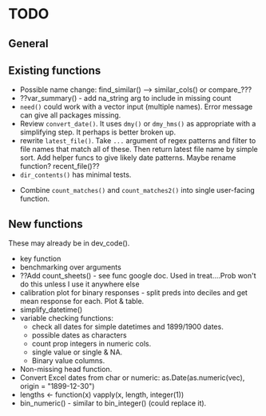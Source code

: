 # TODO

## General

## Existing functions

+ Possible name change: find_similar() --> similar_cols() or compare_???
+ ??var_summary() - add na_string arg to include in missing count
+ `need()` could work with a vector input (multiple names). Error message can give all packages missing.
+ Review `convert_date()`. It uses `dmy()` or `dmy_hms()` as appropriate with a simplifying step. It perhaps is better broken up.
+ rewrite `latest_file()`. Take `...` argument of regex patterns and filter to file names that match 
  all of these. Then return latest file name by simple sort. Add helper funcs to give likely date 
  patterns. Maybe rename function? recent_file()??
+ `dir_contents()` has minimal tests.
* Combine `count_matches()` and `count_matches2()` into single user-facing function.  

## New functions

These may already be in dev_code().

+ key function
+ benchmarking over arguments
+ ??Add count_sheets() - see func google doc. Used in treat....Prob won't do this unless I use it anywhere else
+ calibration plot for binary responses - split preds into deciles and get mean response for each. Plot & table.
+ simplify_datetime()
+ variable checking functions:
    + check all dates for simple datetimes and 1899/1900 dates.
    + possible dates as characters
    + count prop integers in numeric cols.
    + single value or single & NA.
    + Binary value columns.
+ Non-missing head function.
+ Convert Excel dates from char or numeric: as.Date(as.numeric(vec), origin = "1899-12-30")
+ lengths <- function(x) vapply(x, length, integer(1))
+ bin_numeric() - similar to bin_integer() (could replace it).
